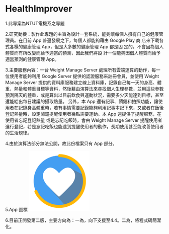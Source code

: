 # HealthImprover

1.此專案為NTUT電機系之專題

2.研究動機：製作此專題的主旨為設計一套系統，能夠讓每個人擁有自己的健康管理員。在目前 App 普遍發展之下，每個人都能夠藉由 Google Play 商 店來下載各式各樣的健康管理 App，但是大多數的健康管理 App 都是固 定的，不會因為個人體質而有所改變而給予適當的預測，因此我們將設 計一個能夠因個人體質而給予適當預測的健康管理 App。

3.主要服務內容：一台 Weight Manage Server 處理所有雲端運算的動作，每一位使用者能夠利用 Google Server 提供的認證服務來註冊會員，並使用 Weight Manage Server 提供的資料庫服務建立線上資料庫，記錄自己每一天的身高、體重、熱量和體重目標等資料，然後藉由演算法來尋找個人生理參數，並用這些參數預測隔天的體重，或是算出以目前飲食與運動狀況，需要多少天能達到目標，甚至還能給出每日建議的攝取熱量。
另外，本 App 還有記事、鬧鐘和拍照功能，讓使用者在記錄身高體重時，若有事情需要記錄能夠利用記事本記下來，又或者在飯後登記熱量時，設定鬧鐘提醒使用者幾點需要運動。本 App 還提供了提醒服務，在使用者忘記登記熱量 或是忘記吃飯時，會由 Weight Manage Server 提醒使用者進行登記，若是忘記吃飯也能達到提醒使用者的動作，長期使用甚至能改善使用者的生活規律。

4.由於演算法部分無法公開，故此份檔案只有 App 部分。

5.App 圖標
![alt tag](https://github.com/AsaEwing/HealthImprover/blob/master/app/src/main/res/mipmap-xxxhdpi/ic_launcher.png)

6.目前正開發第二版，主要方向為：一為，向下支援至4.4。二為，將程式碼簡潔化。
